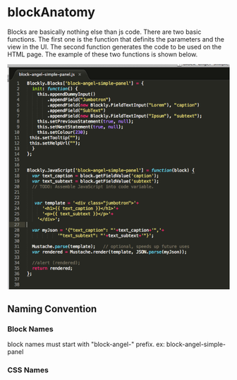 # blockAnatomy


Blocks are basically nothing else than js code. There are two basic functions. The first one is the function that definits the parameters and the view in the UI. The second function generates the code to be used on the HTML page. The example of these two functions is shown below.

![Block FUnctions](blockfunctions.png)

## Naming Convention

### Block Names

block names must start with "block-angel-" prefix. ex: block-angel-simple-panel

### CSS Names


